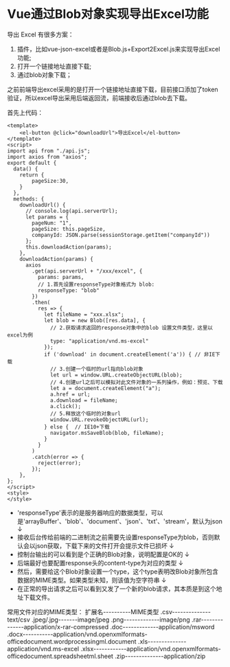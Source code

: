 # Vue通过Blob对象实现导出Excel功能

导出 Excel 有很多方案：

1. 插件，比如vue-json-excel或者是Blob.js+Export2Excel.js来实现导出Excel功能;
2. 打开一个链接地址直接下载;
3. 通过blob对象下载；

之前前端导出excel采用的是打开一个链接地址直接下载，目前接口添加了token验证，所以excel导出采用后端返回流，前端接收后通过blob去下载。

首先上代码：

```vue
<template>
	<el-button @click="downloadUrl">导出Excel</el-button>        
</template>
<script>
import api from "./api.js";
import axios from "axios";
export default {
  data() {
    return {
		pageSize:30,
	}
  },
  methods: {
    downloadUrl() {
      // console.log(api.serverUrl);
      let params = {
        pageNum: "1",
        pageSize: this.pageSize,
        companyId: JSON.parse(sessionStorage.getItem("companyId"))
      };
      this.downloadAction(params);
    },
    downloadAction(params) {
      axios
        .get(api.serverUrl + "/xxx/excel", {
          params: params,
          // 1.首先设置responseType对象格式为 blob:
          responseType: "blob"
        })
        .then(
          res => {
            let fileName = "xxx.xlsx";
            let blob = new Blob([res.data], {
              // 2.获取请求返回的response对象中的blob 设置文件类型，这里以excel为例
              type: "application/vnd.ms-excel"
            });
            if ('download' in document.createElement('a')) { // 非IE下载
              // 3.创建一个临时的url指向blob对象
              let url = window.URL.createObjectURL(blob);
              // 4.创建url之后可以模拟对此文件对象的一系列操作，例如：预览、下载
              let a = document.createElement("a");
              a.href = url;
              a.download = fileName;
              a.click();
              // 5.释放这个临时的对象url
              window.URL.revokeObjectURL(url);
            } else {  // IE10+下载
              navigator.msSaveBlob(blob, fileName);
            }
          }
        )
        .catch(error => {
          reject(error);
        });
    },
};
</script>
<style>
</style>
```

+ 'responseType'表示的是服务器响应的数据类型，可以是'arrayBuffer'、'blob'、'document'、'json'、'txt'、'stream'，默认为json ↓
+ 接收后台传给前端的二进制流之前需要先设置responseType为blob，否则默认会以json获取，下载下来的文件打开会提示文件已损坏 ↓
+ 控制台输出的可以看到是个正确的Blob对象，说明配置是OK的 ↓
+ 后端最好也要配置response头的content-type为对应的类型 ↓
+ 然后，需要给这个Blob对象设置一个type，这个type表明改Blob对象所包含数据的MIME类型。如果类型未知，则该值为空字符串 ↓
+ 在正常的导出请求之后可以看到又发了一个新的blob请求，其本质是到这个地址下载文件。

常用文件对应的MIME类型：
 扩展名----------MIME类型
.csv--------------text/csv
.jpeg/.jpg-------image/jpeg
.png-------------image/png
.rar--------------application/x-rar-compressed
.doc-------------application/msword
.docx-----------application/vnd.openxmlformats-officedocument.wordprocessingml.document
.xls--------------application/vnd.ms-excel
.xlsx------------application/vnd.openxmlformats-officedocument.spreadsheetml.sheet
.zip--------------application/zip

